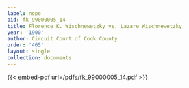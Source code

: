 ```yaml
---
label: nope
pid: fk_99000005_14
title: Florence K. Wischnewetzky vs. Lazare Wischnewetzky
year: '1900'
author: Circuit Court of Cook County
order: '465'
layout: single
collection: documents
---
```



{{< embed-pdf url=/pdfs/fk_99000005_14.pdf >}}